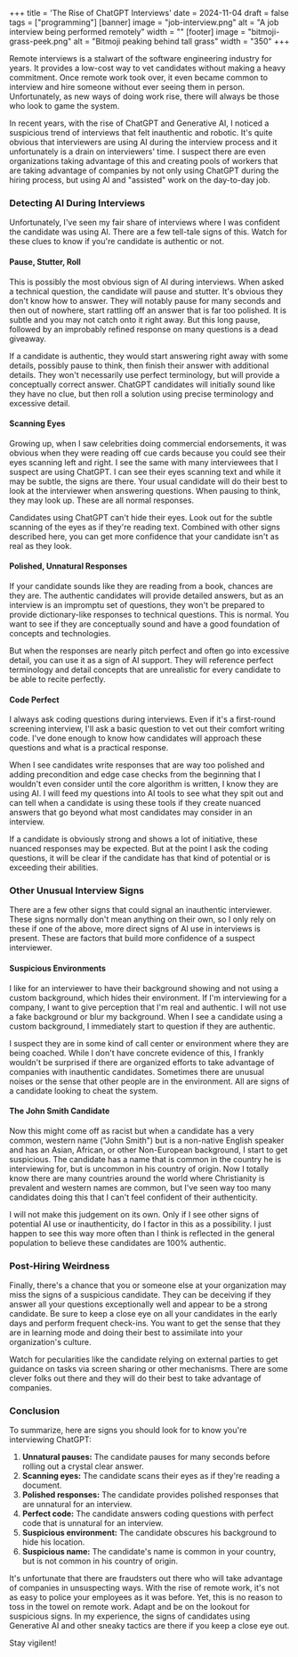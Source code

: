 +++
title = 'The Rise of ChatGPT Interviews'
date = 2024-11-04
draft = false
tags = ["programming"]
[banner]
  image = "job-interview.png"
  alt = "A job interview being performed remotely"
  width = ""
[footer]
  image = "bitmoji-grass-peek.png"
  alt = "Bitmoji peaking behind tall grass"
  width = "350"
+++

Remote interviews is a stalwart of the software engineering industry for years. It provides a low-cost way to vet candidates without making a heavy commitment. Once remote work took over, it even became common to interview and hire someone without ever seeing them in person. Unfortunately, as new ways of doing work rise, there will always be those who look to game the system.

In recent years, with the rise of ChatGPT and Generative AI, I noticed a suspicious trend of interviews that felt inauthentic and robotic. It's quite obvious that interviewers are using AI during the interview process and it unfortunately is a drain on interviewers' time. I suspect there are even organizations taking advantage of this and creating pools of workers that are taking advantage of companies by not only using ChatGPT during the hiring process, but using AI and "assisted" work on the day-to-day job.

### Detecting AI During Interviews

Unfortunately, I've seen my fair share of interviews where I was confident the candidate was using AI. There are a few tell-tale signs of this. Watch for these clues to know if you're candidate is authentic or not.

#### Pause, Stutter, Roll

This is possibly the most obvious sign of AI during interviews. When asked a technical question, the candidate will pause and stutter. It's obvious they don't know how to answer. They will notably pause for many seconds and then out of nowhere, start rattling off an answer that is far too polished. It is subtle and you may not catch onto it right away. But this long pause, followed by an improbably refined response on many questions is a dead giveaway. 

If a candidate is authentic, they would start answering right away with some details, possibly pause to think, then finish their answer with additional details. They won't necessarily use perfect terminology, but will provide a conceptually correct answer. ChatGPT candidates will initially sound like they have no clue, but then roll a solution using precise terminology and excessive detail.

#### Scanning Eyes

Growing up, when I saw celebrities doing commercial endorsements, it was obvious when they were reading off cue cards because you could see their eyes scanning left and right. I see the same with many interviewees that I suspect are using ChatGPT. I can see their eyes scanning text and while it may be subtle, the signs are there. Your usual candidate will do their best to look at the interviewer when answering questions. When pausing to think, they may look up. These are all normal responses.

Candidates using ChatGPT can't hide their eyes. Look out for the subtle scanning of the eyes as if they're reading text. Combined with other signs described here, you can get more confidence that your candidate isn't as real as they look.

#### Polished, Unnatural Responses

If your candidate sounds like they are reading from a book, chances are they are. The authentic candidates will provide detailed answers, but as an interview is an impromptu set of questions, they won't be prepared to provide dictionary-like responses to technical questions. This is normal. You want to see if they are conceptually sound and have a good foundation of concepts and technologies.

But when the responses are nearly pitch perfect and often go into excessive detail, you can use it as a sign of AI support. They will reference perfect terminology and detail concepts that are unrealistic for every candidate to be able to recite perfectly.

#### Code Perfect

I always ask coding questions during interviews. Even if it's a first-round screening interview, I'll ask a basic question to vet out
their comfort writing code. I've done enough to know how candidates will approach these questions and what is a practical response.

When I see candidates write responses that are way too polished and adding precondition and edge case checks from the beginning that I wouldn't even consider until the core algorithm is written, I know they are using AI. I will feed my questions into AI tools to see what they spit out and can tell when a candidate is using these tools if they create nuanced answers that go beyond what most candidates may consider in an interview.

If a candidate is obviously strong and shows a lot of initiative, these nuanced responses may be expected. But at the point I ask the coding questions, it will be clear if the candidate has that kind of potential or is exceeding their abilities.

### Other Unusual Interview Signs

There are a few other signs that could signal an inauthentic interviewer. These signs normally don't mean anything on their own, so I only rely on these if one of the above, more direct signs of AI use in interviews is present. These are factors that build more confidence of a suspect interviewer.

#### Suspicious Environments

I like for an interviewer to have their background showing and not using a custom background, which hides their environment. If I'm interviewing for a company, I want to give perception that I'm real and authentic. I will not use a fake background or blur my background. When I see a candidate using a custom background, I immediately start to question if they are authentic. 

I suspect they are in some kind of call center or environment where they are being coached. While I don't have concrete evidence of this, I frankly wouldn't be surprised if there are organized efforts to take advantage of companies with inauthentic candidates. Sometimes there are unusual noises or the sense that other people are in the environment. All are signs of a candidate looking to cheat the system.

#### The John Smith Candidate

Now this might come off as racist but when a candidate has a very common, western name ("John Smith") but is a non-native English speaker and has an Asian, African, or other Non-European background, I start to get suspicious. The candidate has a name that is common in the country he is interviewing for, but is uncommon in his country of origin. Now I totally know there are many countries around the world where Christianity is prevalent and western names are common, but I've seen way too many candidates doing this that I can't feel confident of their authenticity.

I will not make this judgement on its own. Only if I see other signs of potential AI use or inauthenticity, do I factor in this as a possibility. I just happen to see this way more often than I think is reflected in the general population to believe these candidates are 100% authentic.

### Post-Hiring Weirdness

Finally, there's a chance that you or someone else at your organization may miss the signs of a suspicious candidate. They can be deceiving if they answer all your questions exceptionally well and appear to be a strong candidate. Be sure to keep a close eye on all your candidates in the early days and perform frequent check-ins. You want to get the sense that they are in learning mode and doing their best to assimilate into your organization's culture.

Watch for pecularities like the candidate relying on external parties to get guidance on tasks via screen sharing or other mechanisms. There are some clever folks out there and they will do their best to take advantage of companies.

### Conclusion

To summarize, here are signs you should look for to know you're interviewing ChatGPT:
1. **Unnatural pauses:** The candidate pauses for many seconds before rolling out a crystal clear answer.
2. **Scanning eyes:** The candidate scans their eyes as if they're reading a document.
3. **Polished responses:** The candidate provides polished responses that are unnatural for an interview.
4. **Perfect code:** The candidate answers coding questions with perfect code that is unnatural for an interview.
5. **Suspicious environment:** The candidate obscures his background to hide his location.
6. **Suspicious name:** The candidate's name is common in your country, but is not common in his country of origin.

It's unfortunate that there are fraudsters out there who will take advantage of companies in unsuspecting ways. With the rise of remote work, it's not as easy to police your employees as it was before. Yet, this is no reason to toss in the towel on remote work. Adapt and be on the lookout for suspicious signs. In my experience, the signs of candidates using Generative AI and other sneaky tactics are there if you keep a close eye out.

Stay vigilent!